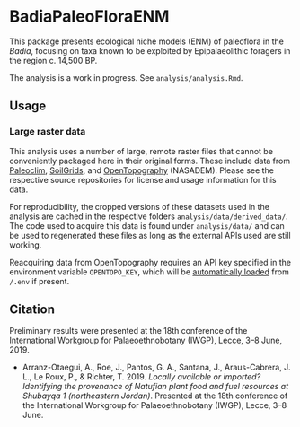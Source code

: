# BadiaPaleoFloraENM

This package presents ecological niche models (ENM) of paleoflora in the *Badia*, focusing on taxa known to be exploited by Epipalaeolithic foragers in the region c. 14,500 BP.

The analysis is a work in progress.
See `analysis/analysis.Rmd`.

## Usage


### Large raster data

This analysis uses a number of large, remote raster files that cannot be conveniently packaged here in their original forms.
These include data from [Paleoclim](http://www.paleoclim.org), [SoilGrids](https://www.isric.org/explore/soilgrids), and [OpenTopography](https://opentopography.org) (NASADEM).
Please see the respective source repositories for license and usage information for this data.

For reproducibility, the cropped versions of these datasets used in the analysis are cached in the respective folders `analysis/data/derived_data/`.
The code used to acquire this data is found under `analysis/data/` and can be used to regenerated these files as long as the external APIs used are still working.

Reacquiring data from OpenTopography requires an API key specified in the environment variable `OPENTOPO_KEY`, which will be [automatically loaded](https://github.com/gaborcsardi/dotenv) from `/.env` if present.

## Citation

Preliminary results were presented at the 18th conference of the International Workgroup for Palaeoethnobotany (IWGP), Lecce, 3–8 June, 2019.

* Arranz-Otaegui, A., Roe, J., Pantos, G. A., Santana, J., Araus-Cabrera, J. L., Le Roux, P., & Richter, T. 2019. *Locally available or imported? Identifying the provenance of Natufian plant food and fuel resources at Shubayqa 1 (northeastern Jordan)*. Presented at the 18th conference of the International Workgroup for Palaeoethnobotany (IWGP), Lecce, 3–8 June.
